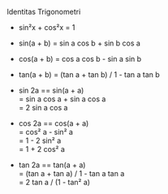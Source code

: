 Identitas Trigonometri

- sin²x + cos²x = 1
- sin(a + b)    = sin a cos b + sin b cos a
- cos(a + b)    = cos a cos b - sin a sin b
- tan(a + b)    = (tan a + tan b) / 1 - tan a tan b

  
- sin 2a == sin(a + a)  
= sin a cos a + sin a cos a  
= 2 sin a cos a  
- cos 2a == cos(a + a)  
= cos² a - sin² a  
= 1 - 2 sin² a  
= 1 + 2 cos² a
- tan 2a == tan(a + a)  
= (tan a + tan a) / 1 - tan a tan a  
= 2 tan a / (1 - tan² a)